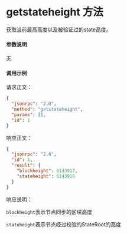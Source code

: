 # getstateheight 方法

获取当前最高高度以及被验证过的state高度。

#### 参数说明

无

#### 调用示例

请求正文：

```json
{
  "jsonrpc": "2.0",
  "method": "getstateheight",
  "params": [],
  "id": 1
}
```

响应正文：

```json
{
  "jsonrpc": "2.0",
  "id": 1,
  "result": {
    "blockheight": 6143917,
    "stateheight": 6143916
  }
}
```

响应说明：

`blockheight`表示节点同步的区块高度

`stateheight`表示节点经过校验的StateRoot的高度